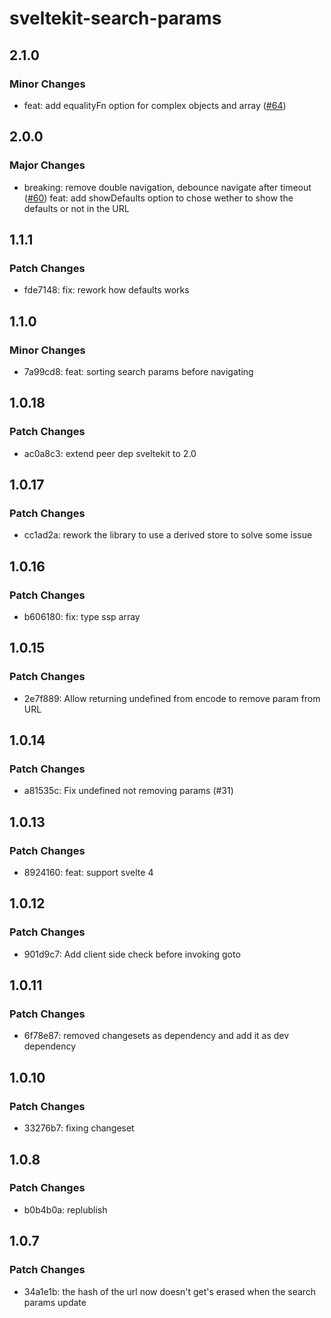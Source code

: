 # sveltekit-search-params

## 2.1.0

### Minor Changes

-   feat: add equalityFn option for complex objects and array ([#64](https://github.com/paoloricciuti/sveltekit-search-params/pull/64))

## 2.0.0

### Major Changes

-   breaking: remove double navigation, debounce navigate after timeout ([#60](https://github.com/paoloricciuti/sveltekit-search-params/pull/60))
    feat: add showDefaults option to chose wether to show the defaults or not in the URL

## 1.1.1

### Patch Changes

-   fde7148: fix: rework how defaults works

## 1.1.0

### Minor Changes

-   7a99cd8: feat: sorting search params before navigating

## 1.0.18

### Patch Changes

-   ac0a8c3: extend peer dep sveltekit to 2.0

## 1.0.17

### Patch Changes

-   cc1ad2a: rework the library to use a derived store to solve some issue

## 1.0.16

### Patch Changes

-   b606180: fix: type ssp array

## 1.0.15

### Patch Changes

-   2e7f889: Allow returning undefined from encode to remove param from URL

## 1.0.14

### Patch Changes

-   a81535c: Fix undefined not removing params (#31)

## 1.0.13

### Patch Changes

-   8924160: feat: support svelte 4

## 1.0.12

### Patch Changes

-   901d9c7: Add client side check before invoking goto

## 1.0.11

### Patch Changes

-   6f78e87: removed changesets as dependency and add it as dev dependency

## 1.0.10

### Patch Changes

-   33276b7: fixing changeset

## 1.0.8

### Patch Changes

-   b0b4b0a: replublish

## 1.0.7

### Patch Changes

-   34a1e1b: the hash of the url now doesn't get's erased when the search params update
